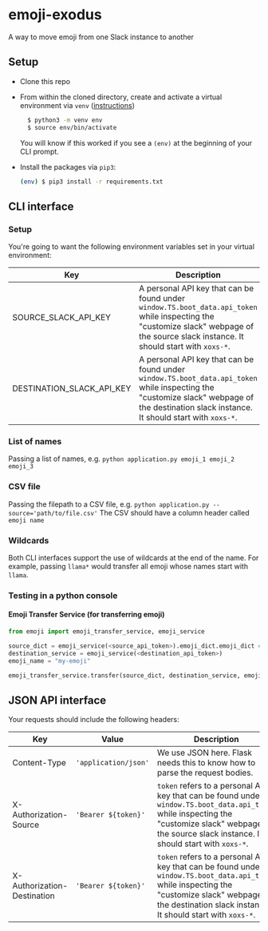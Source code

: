 # emoji-exodus

A way to move emoji from one Slack instance to another

## Setup

- Clone this repo

- From within the cloned directory, create and activate a virtual environment via `venv` ([instructions](https://packaging.python.org/guides/installing-using-pip-and-virtual-environments/))

  ```sh
    $ python3 -m venv env
    $ source env/bin/activate
  ```
  You will know if this worked if you see a `(env)` at the beginning of your CLI prompt.

- Install the packages via `pip3`:

  ```sh
  (env) $ pip3 install -r requirements.txt
  ```

## CLI interface

### Setup

You're going to want the following environment variables set in your virtual environment:

  | Key  | Description |
  | ------------- | ------------- |
  | SOURCE_SLACK_API_KEY  | A personal API key that can be found under `window.TS.boot_data.api_token` while inspecting the "customize slack" webpage of the source slack instance.  It should start with `xoxs-*`. |
  | DESTINATION_SLACK_API_KEY  | A personal API key that can be found under `window.TS.boot_data.api_token` while inspecting the "customize slack" webpage of the destination slack instance.  It should start with `xoxs-*`. |

### List of names

Passing a list of names, e.g. `python application.py emoji_1 emoji_2 emoji_3`

### CSV file

Passing the filepath to a CSV file, e.g. `python application.py --source='path/to/file.csv'`
The CSV should have a column header called `emoji name`

### Wildcards

Both CLI interfaces support the use of wildcards at the end of the name. For example,
passing `llama*` would transfer all emoji whose names start with `llama`.


### Testing in a python console

#### Emoji Transfer Service (for transferring emoji)

```python
from emoji import emoji_transfer_service, emoji_service

source_dict = emoji_service(<source_api_token>).emoji_dict.emoji_dict # don't ask.
destination_service = emoji_service(<destination_api_token>)
emoji_name = "my-emoji"

emoji_transfer_service.transfer(source_dict, destination_service, emoji_name)
```

## JSON API interface

Your requests should include the following headers:

  | Key  | Value | Description |
  | ------------- | ------------- | -------------- |
  | Content-Type | `'application/json'` | We use JSON here.  Flask needs this to know how to parse the request bodies. |
  | X-Authorization-Source | `'Bearer ${token}'` | `token` refers to a personal API key that can be found under `window.TS.boot_data.api_token` while inspecting the "customize slack" webpage of the source slack instance.  It should start with `xoxs-*`. |
  | X-Authorization-Destination  | `'Bearer ${token}'` | `token` refers to a personal API key that can be found under `window.TS.boot_data.api_token` while inspecting the "customize slack" webpage of the destination slack instance.  It should start with `xoxs-*`. |
